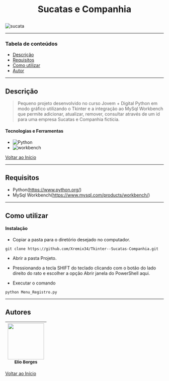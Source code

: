 # <p align="center">Sucatas e Companhia</p>

![sucata](https://user-images.githubusercontent.com/92939227/224504155-a2a1c799-f96c-477f-9cb4-e5cec8943995.png)

---

### Tabela de conteúdos

- [Descrição](#descrição)
- [Requisitos](#requisitos)
- [Como utilizar](#Como-utilizar)
- [Autor](#autor)

---

## Descrição

> Pequeno projeto desenvolvido no curso Jovem + Digital Python em modo gráfico utilizando o Tkinter e a integração ao MySql Workbench que permite adicionar, atualizar, remover, consultar através de um id para uma empresa Sucatas e Companhia fictícia. 
 
#### Tecnologias e Ferramentas

- ![Python](https://img.shields.io/badge/python-3670A0?style=for-the-badge&logo=python&logoColor=ffdd54)
- ![workbench](https://user-images.githubusercontent.com/92939227/224503140-d34b9946-02a0-40c2-b003-c1f6e706e8e8.jpg)

[Voltar ao Início](#sucatas)

---

## Requisitos
- Python(https://www.python.org/) 
- MySql Workbench(https://www.mysql.com/products/workbench/)
---

## Como utilizar

#### Instalação
- <p>Copiar a pasta para o diretório desejado no computador.</p>
```git clone https://github.com/Xremix34/Tkinter--Sucatas-Companhia.git```
- <p>Abrir a pasta Projeto.</p>
- <p>Pressionando a tecla SHIFT do teclado clicando com o botão do lado direito do rato e escolher a opção Abrir janela do PowerShell aqui.</p>
- <p>Executar o comando</p> 
`python Menu_Registro.py`

---

## Autores

[<img src="https://avatars.githubusercontent.com/u/92939227?s=96&v=4" width=115> <br> <sub> Elio Borges </sub>](https://github.com/Xremix34)|
| :---: |

[Voltar ao Início](#sucatas)
